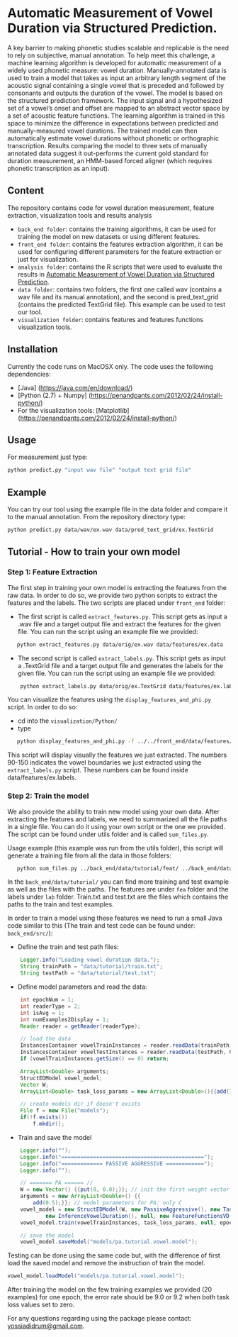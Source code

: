 # Automatic Measurement of Vowel Duration via Structured Prediction.
A key barrier to making phonetic studies scalable and replicable is the need to rely on subjective, manual annotation. To help meet this challenge, a machine learning algorithm is developed for automatic measurement of a widely used phonetic measure: vowel duration. Manually-annotated data is used to train a model that takes as input an arbitrary length segment of the acoustic signal containing a single vowel that is preceded and followed by consonants and outputs the duration of the vowel. The model is based on the structured prediction framework. The input signal and a hypothesized set of a vowel’s onset and offset are mapped to an abstract vector space by a set of acoustic feature functions. The learning algorithm is trained in this space to minimize the difference in expectations between predicted and manually-measured vowel durations. The trained model can then automatically estimate vowel durations without phonetic or orthographic transcription. Results comparing the model to three sets of manually annotated data suggest it out-performs the current gold standard for duration measurement, an HMM-based forced aligner (which requires phonetic transcription as an input).

## Content
The repository contains code for vowel duration measurement, feature extraction, visualization tools and results analysis
 - `back_end folder`: contains the training algorithms, it can be used for training the model on new datasets or using different features.
 - `front_end folder`: contains the features extraction algorithm, it can be used for configuring different parameters for the feature extraction or just for visualization.
 - `analysis folder`: contains the R scripts that were used to evaluate the results in [Automatic Measurement of Vowel Duration via Structured Prediction](https://todo).
 - `data folder`: contains two folders, the first one called wav (contains a wav file and its manual annotation), and the second is pred_text_grid (contains the predicted TextGrid file). This example can be used to test our tool.
 - `visualization folder`: contains features and features functions visualization tools.

## Installation
Currently the code runs on MacOSX only.
The code uses the following dependencies:
 - [Java] (https://java.com/en/download/)
 - [Python (2.7) + Numpy] (https://penandpants.com/2012/02/24/install-python/)
 - For the visualization tools: [Matplotlib] (https://penandpants.com/2012/02/24/install-python/)
 
## Usage
For measurement just type: 
```bash
python predict.py "input wav file" "output text grid file"
```

## Example
You can try our tool using the example file in the data folder and compare it to the manual annotation.
From the repository directory type: 
```bash
python predict.py data/wav/ex.wav data/pred_text_grid/ex.TextGrid
```

## Tutorial - How to train your own model
### Step 1: Feature Extraction
The first step in training your own model is extracting the features from the raw data. In order to do so, we provide two python scripts to extract the features and the labels.
The two scripts are placed under `front_end` folder:
 - The first script is called `extract_features.py`. This script gets as input a .wav file and a target output file and extract the features for the given file. You can run the script using an example file we provided: 

 ```bash
	python extract_features.py data/orig/ex.wav data/features/ex.data
```

 - The second script is called `extract_labels.py`. This script gets as input a .TextGrid file and a target output file and generates the labels for the given file. You can run the script using an example file we provided:

```bash
	python extract_labels.py data/orig/ex.TextGrid data/features/ex.labels
```

You can visualize the features using the `display_features_and_phi.py` script. 
In order to do so:
 - cd into the `visualization/Python/`
 - type 

 ```bash
	python display_features_and_phi.py -f ../../front_end/data/features/ex.data -l 90-150 -p 0-0
 ```

This script will display visually the features we just extracted. The numbers 90-150 indicates the vowel boundaries we just extracted using the `extract_labels.py` script. These numbers can be found inside data/features/ex.labels.

### Step 2: Train the model
We also provide the ability to train new model using your own data. After extracting the features and labels, we need to summarized all the file paths in a single file.
You can do it using your own script or the one we provided. The script can be found under utils folder and is called `sum_files.py`. 

Usage example (this example was run from the utils folder), this script will generate a training file from all the data in those folders: 

 ```bash
	python sum_files.py ../back_end/data/tutorial/feat/ ../back_end/data/tutorial/lab/ all.txt
 ```


In the `back_end/data/tutorial/` you can find more training and test example as well as the files with the paths. The features are under `fea` folder and the labels under `lab` folder. Train.txt and test.txt are the files which contains the paths to the train and test examples.

In order to train a model using these features we need to run a small Java code similar to this (The train and test code can be found under: `back_end/src/`):
 - Define the train and test path files:
```java
    Logger.info("Loading vowel duration data.");
    String trainPath = "data/tutorial/train.txt";
    String testPath = "data/tutorial/test.txt";
```
 -  Define model parameters and read the data:
```java
    int epochNum = 1;
    int readerType = 2;
    int isAvg = 1;
    int numExamples2Display = 1;
    Reader reader = getReader(readerType);

    // load the data
    InstancesContainer vowelTrainInstances = reader.readData(trainPath, Consts.SPACE, Consts.COLON_SPLITTER);
    InstancesContainer vowelTestInstances = reader.readData(testPath, Consts.SPACE, Consts.COLON_SPLITTER);
    if (vowelTrainInstances.getSize() == 0) return;

    ArrayList<Double> arguments;
    StructEDModel vowel_model;
    Vector W;
    ArrayList<Double> task_loss_params = new ArrayList<Double>(){{add(1.0);add(2.0);}}; // task loss parameters

    // create models dir if doesn't exists
    File f = new File("models");
    if(!f.exists())
        f.mkdir();
```
 -  Train and save the model
```java
    Logger.info("");
    Logger.info("=============================================");
    Logger.info("============= PASSIVE AGGRESSIVE ============");
    Logger.info("");

    // ======= PA ====== //
    W = new Vector() {{put(0, 0.0);}}; // init the first weight vector
    arguments = new ArrayList<Double>() {{
        add(0.5);}}; // model parameters for PA: only C
    vowel_model = new StructEDModel(W, new PassiveAggressive(), new TaskLossVowelDuration(),
            new InferenceVowelDuration(), null, new FeatureFunctionsVD(), arguments); // create the model
    vowel_model.train(vowelTrainInstances, task_loss_params, null, epochNum, isAvg, true); // train

    // save the model
    vowel_model.saveModel("models/pa.tutorial.vowel.model");
```
Testing can be done using the same code but, with the difference of first load the saved model and remove the instruction of train the model.

```java
vowel_model.loadModel("models/pa.tutorial.vowel.model");
```

After training the model on the few training examples we provided (20 examples) for one epoch, the error rate should be 9.0 or 9.2 when both task loss values set to zero.

For any questions regarding using the package please contact: yossiadidrum@gmail.com.

